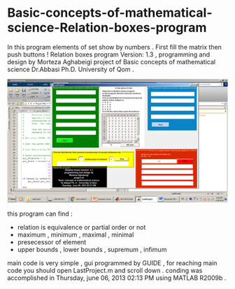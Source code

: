 # Basic-concepts-of-mathematical-science-Relation-boxes-program
In this program elements of set show by numbers . First fill the matrix then push buttons ! Relation boxes program Version: 1.3 , programming and design by Morteza Aghabeigi project of Basic concepts of mathematical science Dr.Abbasi Ph.D. University of Qom .

![set matrix](https://raw.githubusercontent.com/aqamorisny/Basic-concepts-of-mathematical-science-Relation-boxes-program/master/relation_boxes_program_screenshot_windows_seven_matlab_r2016.png)

this program can find :
- relation is equivalence or partial order or not
- maximum , minimum , maximal , minimal
- presecessor of element
- upper bounds , lower bounds , supremum , infimum

main code is very simple , gui programmed by GUIDE , for reaching main code you should open LastProject.m and scroll down .
conding was accomplished in Thursday, june 06, 2013 02:13 PM using MATLAB R2009b .
